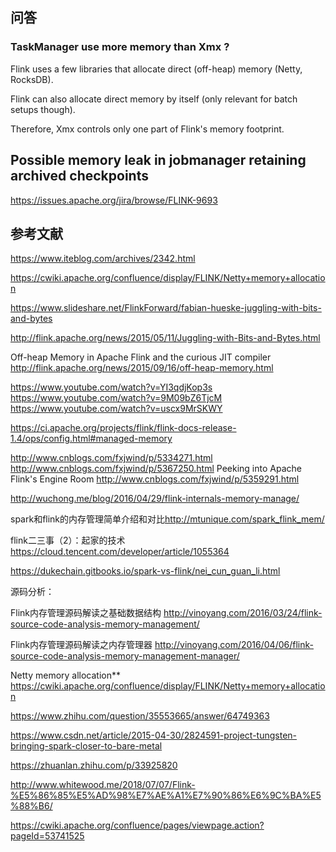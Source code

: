 







## 问答

### TaskManager use more memory than Xmx ?

Flink uses a few libraries that allocate direct (off-heap) memory (Netty, RocksDB). 

Flink can also allocate direct memory by itself (only relevant for batch setups though).

Therefore, Xmx controls only one part of Flink's memory footprint.



## Possible memory leak in jobmanager retaining archived checkpoints

https://issues.apache.org/jira/browse/FLINK-9693



## 参考文献
https://www.iteblog.com/archives/2342.html


https://cwiki.apache.org/confluence/display/FLINK/Netty+memory+allocation

https://www.slideshare.net/FlinkForward/fabian-hueske-juggling-with-bits-and-bytes

http://flink.apache.org/news/2015/05/11/Juggling-with-Bits-and-Bytes.html

Off-heap Memory in Apache Flink and the curious JIT compiler
http://flink.apache.org/news/2015/09/16/off-heap-memory.html

https://www.youtube.com/watch?v=YI3qdjKop3s
https://www.youtube.com/watch?v=9M09bZ6TjcM
https://www.youtube.com/watch?v=uscx9MrSKWY

https://ci.apache.org/projects/flink/flink-docs-release-1.4/ops/config.html#managed-memory


http://www.cnblogs.com/fxjwind/p/5334271.html
http://www.cnblogs.com/fxjwind/p/5367250.html
Peeking into Apache Flink's Engine Room
http://www.cnblogs.com/fxjwind/p/5359291.html

http://wuchong.me/blog/2016/04/29/flink-internals-memory-manage/

spark和flink的内存管理简单介绍和对比<http://mtunique.com/spark_flink_mem/>

flink二三事（2）：起家的技术
<https://cloud.tencent.com/developer/article/1055364>

https://dukechain.gitbooks.io/spark-vs-flink/nei_cun_guan_li.html


源码分析：

Flink内存管理源码解读之基础数据结构 http://vinoyang.com/2016/03/24/flink-source-code-analysis-memory-management/

Flink内存管理源码解读之内存管理器 http://vinoyang.com/2016/04/06/flink-source-code-analysis-memory-management-manager/



Netty memory allocation** <https://cwiki.apache.org/confluence/display/FLINK/Netty+memory+allocation>

https://www.zhihu.com/question/35553665/answer/64749363

https://www.csdn.net/article/2015-04-30/2824591-project-tungsten-bringing-spark-closer-to-bare-metal



https://zhuanlan.zhihu.com/p/33925820



http://www.whitewood.me/2018/07/07/Flink-%E5%86%85%E5%AD%98%E7%AE%A1%E7%90%86%E6%9C%BA%E5%88%B6/



https://cwiki.apache.org/confluence/pages/viewpage.action?pageId=53741525